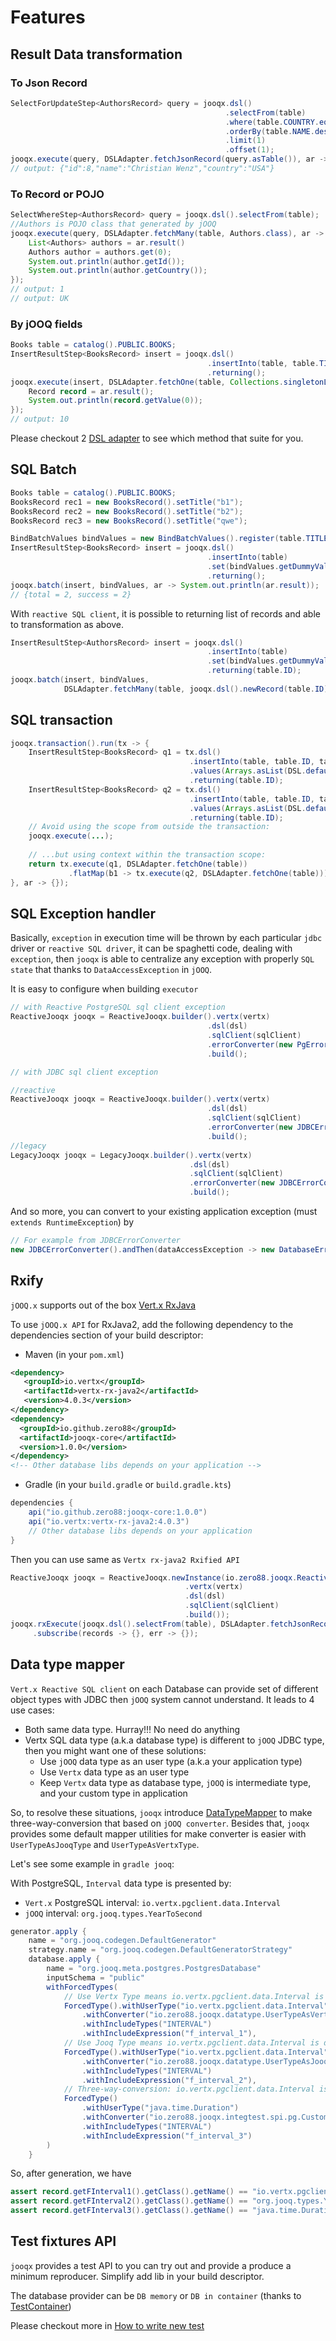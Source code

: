 # Features

## Result Data transformation

### To Json Record

```java
SelectForUpdateStep<AuthorsRecord> query = jooqx.dsl()
                                                .selectFrom(table)
                                                .where(table.COUNTRY.eq("USA"))
                                                .orderBy(table.NAME.desc())
                                                .limit(1)
                                                .offset(1);
jooqx.execute(query, DSLAdapter.fetchJsonRecord(query.asTable()), ar -> System.out.println(ar.result.toJson()));
// output: {"id":8,"name":"Christian Wenz","country":"USA"}
```

### To Record or POJO

```java
SelectWhereStep<AuthorsRecord> query = jooqx.dsl().selectFrom(table);
//Authors is POJO class that generated by jOOQ
jooqx.execute(query, DSLAdapter.fetchMany(table, Authors.class), ar -> {
    List<Authors> authors = ar.result()
    Authors author = authors.get(0);
    System.out.println(author.getId());
    System.out.println(author.getCountry());
});
// output: 1
// output: UK
```

### By jOOQ fields

```java
Books table = catalog().PUBLIC.BOOKS;
InsertResultStep<BooksRecord> insert = jooqx.dsl()
                                            .insertInto(table, table.TITLE).values("aha")
                                            .returning();
jooqx.execute(insert, DSLAdapter.fetchOne(table, Collections.singletonList(table.ID)), ar -> {
    Record record = ar.result();
    System.out.println(record.getValue(0));
});
// output: 10
```

Please checkout 2 [DSL adapter](core/src/main/java/io/zero88/jooqx/DSLAdapter.java) to see which method that suite for you.

## SQL Batch

```java
Books table = catalog().PUBLIC.BOOKS;
BooksRecord rec1 = new BooksRecord().setTitle("b1");
BooksRecord rec2 = new BooksRecord().setTitle("b2");
BooksRecord rec3 = new BooksRecord().setTitle("qwe");

BindBatchValues bindValues = new BindBatchValues().register(table.TITLE).add(rec1, rec2, rec3);
InsertResultStep<BooksRecord> insert = jooqx.dsl()
                                            .insertInto(table)
                                            .set(bindValues.getDummyValues())
                                            .returning();
jooqx.batch(insert, bindValues, ar -> System.out.println(ar.result));
// {total = 2, success = 2}
```

With `reactive SQL client`, it is possible to returning list of records and able to transformation as above.

```java
InsertResultStep<AuthorsRecord> insert = jooqx.dsl()
                                            .insertInto(table)
                                            .set(bindValues.getDummyValues())
                                            .returning(table.ID);
jooqx.batch(insert, bindValues,
            DSLAdapter.fetchMany(table, jooqx.dsl().newRecord(table.ID)), handler);
```

## SQL transaction

```java
jooqx.transaction().run(tx -> {
    InsertResultStep<BooksRecord> q1 = tx.dsl()
                                        .insertInto(table, table.ID, table.TITLE)
                                        .values(Arrays.asList(DSL.defaultValue(table.ID), "abc"))
                                        .returning(table.ID);
    InsertResultStep<BooksRecord> q2 = tx.dsl()
                                        .insertInto(table, table.ID, table.TITLE)
                                        .values(Arrays.asList(DSL.defaultValue(table.ID), "xyz"))
                                        .returning(table.ID);
    // Avoid using the scope from outside the transaction:
    jooqx.execute(...);
    
    // ...but using context within the transaction scope:
    return tx.execute(q1, DSLAdapter.fetchOne(table))
             .flatMap(b1 -> tx.execute(q2, DSLAdapter.fetchOne(table)));
}, ar -> {});
```

## SQL Exception handler

Basically, `exception` in execution time will be thrown by each particular `jdbc` driver or `reactive SQL driver`, it can be spaghetti code, dealing with `exception`, then `jooqx` is able to centralize any exception with properly `SQL state` that thanks to `DataAccessException` in `jOOQ`.

It is easy to configure when building `executor`

```java
// with Reactive PostgreSQL sql client exception
ReactiveJooqx jooqx = ReactiveJooqx.builder().vertx(vertx)
                                            .dsl(dsl)
                                            .sqlClient(sqlClient)
                                            .errorConverter(new PgErrorConverter())
                                            .build();

// with JDBC sql client exception

//reactive
ReactiveJooqx jooqx = ReactiveJooqx.builder().vertx(vertx)
                                            .dsl(dsl)
                                            .sqlClient(sqlClient)
                                            .errorConverter(new JDBCErrorConverter())
                                            .build();
//legacy
LegacyJooqx jooqx = LegacyJooqx.builder().vertx(vertx)
                                        .dsl(dsl)
                                        .sqlClient(sqlClient)
                                        .errorConverter(new JDBCErrorConverter())
                                        .build();
```

And so more, you can convert to your existing application exception (must `extends RuntimeException`) by

```java
// For example from JDBCErrorConverter
new JDBCErrorConverter().andThen(dataAccessException -> new DatabaseError(ErrorCode.Duplicate, dataAccessException))
```

## Rxify

`jOOQ.x` supports out of the box [Vert.x RxJava](https://vertx.io/docs/vertx-rx/java2/)

To use `jOOQ.x API` for RxJava2, add the following dependency to the dependencies section of your build descriptor:

- Maven (in your `pom.xml`)

```xml
<dependency>
   <groupId>io.vertx</groupId>
   <artifactId>vertx-rx-java2</artifactId>
   <version>4.0.3</version>
</dependency>
<dependency>
  <groupId>io.github.zero88</groupId>
  <artifactId>jooqx-core</artifactId>
  <version>1.0.0</version>
</dependency>
<!-- Other database libs depends on your application -->
```

- Gradle (in your `build.gradle` or `build.gradle.kts`)

```gradle
dependencies {
    api("io.github.zero88:jooqx-core:1.0.0")
    api("io.vertx:vertx-rx-java2:4.0.3")
    // Other database libs depends on your application
}
```

Then you can use same as `Vertx rx-java2 Rxified API`

```java
ReactiveJooqx jooqx = ReactiveJooqx.newInstance(io.zero88.jooqx.ReactiveJooqx.poolBuilder()
                                       .vertx(vertx)
                                       .dsl(dsl)
                                       .sqlClient(sqlClient)
                                       .build());
jooqx.rxExecute(jooqx.dsl().selectFrom(table), DSLAdapter.fetchJsonRecords(table))
     .subscribe(records -> {}, err -> {});
```

## Data type mapper

`Vert.x Reactive SQL client` on each Database can provide set of different object types with JDBC then `jOOQ` system cannot understand. It leads to 4 use cases:

- Both same data type. Hurray!!! No need do anything
- Vertx SQL data type (a.k.a database type) is different to `jOOQ` JDBC type, then you might want one of these solutions:
  - Use `jOOQ` data type as an user type (a.k.a your application type)
  - Use `Vertx` data type as an user type
  - Keep `Vertx` data type as database type, `jOOQ` is intermediate type, and your custom type in application

So, to resolve these situations, `jooqx` introduce [DataTypeMapper](core/src/main/java/io/zero88/jooqx/datatype/DataTypeMapper.java) to make three-way-conversion that based on `jOOQ converter`. Besides that, `jooqx` provides some default mapper utilities for make converter is easier with `UserTypeAsJooqType` and `UserTypeAsVertxType`.

Let's see some example in `gradle jooq`:

With PostgreSQL, `Interval` data type is presented by:

- `Vert.x` PostgreSQL interval: `io.vertx.pgclient.data.Interval`
- `jOOQ` interval: `org.jooq.types.YearToSecond`

```groovy
generator.apply {
    name = "org.jooq.codegen.DefaultGenerator"
    strategy.name = "org.jooq.codegen.DefaultGeneratorStrategy"
    database.apply {
        name = "org.jooq.meta.postgres.PostgresDatabase"
        inputSchema = "public"
        withForcedTypes(
            // Use Vertx Type means io.vertx.pgclient.data.Interval is database type and user type
            ForcedType().withUserType("io.vertx.pgclient.data.Interval")
                .withConverter("io.zero88.jooqx.datatype.UserTypeAsVertxType.create(new io.zero88.jooqx.spi.pg.datatype.IntervalConverter())")
                .withIncludeTypes("INTERVAL")
                .withIncludeExpression("f_interval_1"),
            // Use Jooq Type means io.vertx.pgclient.data.Interval is database type, org.jooq.types.YearToSecond is jOOQ type and user type
            ForcedType().withUserType("io.vertx.pgclient.data.Interval")
                .withConverter("io.zero88.jooqx.datatype.UserTypeAsJooqType.create(new io.zero88.jooqx.spi.pg.datatype.IntervalConverter())")
                .withIncludeTypes("INTERVAL")
                .withIncludeExpression("f_interval_2"),
            // Three-way-conversion: io.vertx.pgclient.data.Interval is database type, org.jooq.types.YearToSecond is jOOQ intermediate type and user type is java.time.Duration
            ForcedType()
                .withUserType("java.time.Duration")
                .withConverter("io.zero88.jooqx.integtest.spi.pg.CustomInterval")
                .withIncludeTypes("INTERVAL")
                .withIncludeExpression("f_interval_3")
        )
    }
```

So, after generation, we have

```java
assert record.getFInterval1().getClass().getName() == "io.vertx.pgclient.data.Interval"
assert record.getFInterval2().getClass().getName() == "org.jooq.types.YearToSecond"
assert record.getFInterval3().getClass().getName() == "java.time.Duration"
```

## Test fixtures API

`jooqx` provides a test API to you can try out and provide a produce a minimum reproducer. Simplify add lib in your build descriptor.

The database provider can be `DB memory` or `DB in container` (thanks to [TestContainer](https://www.testcontainers.org/))

Please checkout more in [How to write new test](DEVELOP.md#how-to-write-new-test)
